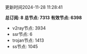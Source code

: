 更新时间2024-11-28 11:28:41

**总订阅: 8**
**总节点: 7313**
**有效节点: 6398**
- v2ray节点: 3934
- ssr节点: 6
- trojan节点: 1413
- ss节点: 1045
